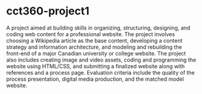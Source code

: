 # cct360-project1

A project aimed at building skills in organizing, structuring, designing, and coding web content for a professional website. The project involves choosing a Wikipedia article as the base content, developing a content strategy and information architecture, and modeling and rebuilding the front-end of a major Canadian university or college website. The project also includes creating image and video assets, coding and programming the website using HTML/CSS, and submitting a finalized website along with references and a process page. Evaluation criteria include the quality of the process presentation, digital media production, and the matched model website.
